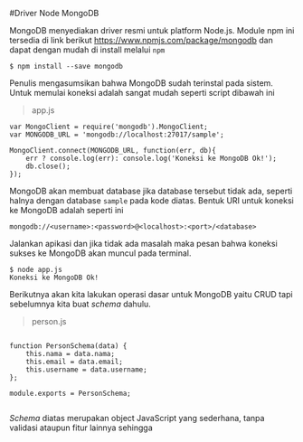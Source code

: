 #Driver Node MongoDB

MongoDB menyediakan driver resmi untuk platform Node.js. Module npm ini tersedia di link berikut https://www.npmjs.com/package/mongodb dan dapat dengan mudah di install melalui `npm`


    $ npm install --save mongodb


Penulis mengasumsikan bahwa MongoDB sudah terinstal pada sistem. Untuk memulai koneksi adalah sangat mudah seperti script dibawah ini

> app.js

```
var MongoClient = require('mongodb').MongoClient; 
var MONGODB_URL = 'mongodb://localhost:27017/sample';

MongoClient.connect(MONGODB_URL, function(err, db){
    err ? console.log(err): console.log('Koneksi ke MongoDB Ok!');
    db.close();
});

```


MongoDB akan membuat database jika database tersebut tidak ada, seperti halnya dengan database `sample` pada kode diatas. Bentuk URI untuk koneksi ke MongoDB adalah seperti ini


```
mongodb://<username>:<password>@<localhost>:<port>/<database>

```


Jalankan apikasi dan jika tidak ada masalah maka pesan bahwa koneksi sukses ke MongoDB akan muncul pada terminal.

    $ node app.js
    Koneksi ke MongoDB Ok!


Berikutnya akan kita lakukan operasi dasar untuk MongoDB yaitu CRUD tapi sebelumnya kita buat *schema*  dahulu.

> person.js

```

function PersonSchema(data) {
    this.nama = data.nama;
    this.email = data.email;
    this.username = data.username;          
};

module.exports = PersonSchema;


```

*Schema* diatas merupakan object JavaScript yang sederhana, tanpa validasi ataupun fitur lainnya sehingga 
